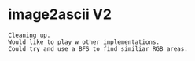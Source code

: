 # image2ascii V2

    Cleaning up.
    Would like to play w other implementations.
    Could try and use a BFS to find similiar RGB areas.
